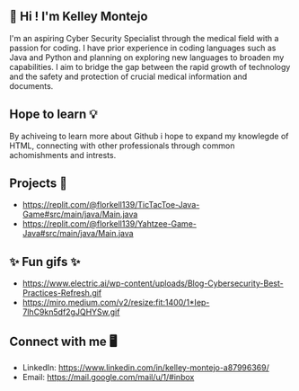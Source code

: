 ## 👋 Hi ! I'm Kelley Montejo
I'm an aspiring Cyber Security Specialist through the medical field with a passion for coding. I have prior experience in coding languages such as Java and Python and planning on exploring new languages to broaden my capabilities. I aim to bridge the gap between the rapid growth of technology and the safety and protection of crucial medical information and documents. 

## Hope to learn 💡
By achiveing to learn more about Github i hope to expand my knowlegde of HTML, connecting with other professionals through common achomishments and intrests.

## Projects 🤖
 - https://replit.com/@florkell139/TicTacToe-Java-Game#src/main/java/Main.java
 - https://replit.com/@florkell139/Yahtzee-Game-Java#src/main/java/Main.java

## ✨ Fun gifs ✨
- https://www.electric.ai/wp-content/uploads/Blog-Cybersecurity-Best-Practices-Refresh.gif
- https://miro.medium.com/v2/resize:fit:1400/1*Iep-7lhC9kn5df2gJQHYSw.gif

## Connect with me 🖥️
- LinkedIn: https://www.linkedin.com/in/kelley-montejo-a87996369/
- Email: https://mail.google.com/mail/u/1/#inbox

